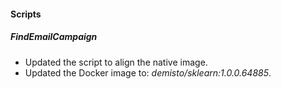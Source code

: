 
#### Scripts

##### FindEmailCampaign

- Updated the script to align the native image. 
- Updated the Docker image to: *demisto/sklearn:1.0.0.64885*.